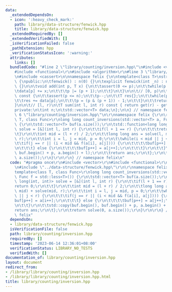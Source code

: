 ```yaml
---
data:
  _extendedDependsOn:
  - icon: ':heavy_check_mark:'
    path: library/data-structure/fenwick.hpp
    title: library/data-structure/fenwick.hpp
  _extendedRequiredBy: []
  _extendedVerifiedWith: []
  _isVerificationFailed: false
  _pathExtension: hpp
  _verificationStatusIcon: ':warning:'
  attributes:
    links: []
  bundledCode: "#line 2 \"library/counting/inversion.hpp\"\n#include <vector>\r\n\
    #include <functional>\r\n#include <algorithm>\r\n#line 3 \"library/data-structure/fenwick.hpp\"\
    \n#include <cassert>\n\nnamespace felix {\n\ntemplate<class T>\nstruct fenwick\
    \ {\npublic:\n\tfenwick() : n(0) {}\n\texplicit fenwick(int _n) : n(_n), data(_n)\
    \ {}\n\n\tvoid add(int p, T x) {\n\t\tassert(0 <= p);\n\t\twhile(p < n) {\n\t\t\
    \tdata[p] += x;\n\t\t\tp |= (p + 1);\n\t\t}\n\t}\n\n\t// [0, p)\n\tT get(int p)\
    \ const {\n\t\tassert(p <= n);\n\t\tp--;\n\t\tT res{};\n\t\twhile(p >= 0) {\n\t\
    \t\tres += data[p];\n\t\t\tp = (p & (p + 1)) - 1;\n\t\t}\n\t\treturn res;\n\t\
    }\n\n\t// [l, r)\n\tT sum(int l, int r) const { return get(r) - get(l); }\n\n\
    private:\n\tint n;\n\tstd::vector<T> data;\n};\n\n} // namespace felix\n#line\
    \ 6 \"library/counting/inversion.hpp\"\n\r\nnamespace felix {\r\n\r\ntemplate<class\
    \ T, class Func>\r\nlong long count_inversions(std::vector<T> a, Func f = std::less<T>())\
    \ {\r\n\tstd::vector<T> buf(a.size());\r\n\tstd::function<long long(int, int)>\
    \ solve = [&](int l, int r) {\r\n\t\tif(l + 1 == r) {\r\n\t\t\treturn 0;\r\n\t\
    \t}\r\n\t\tint mid = (l + r) / 2;\r\n\t\tlong long ans = solve(l, mid) + solve(mid,\
    \ r);\r\n\t\tint i = l, j = mid, p = 0;\r\n\t\twhile(i < mid || j < r) {\r\n\t\
    \t\tif(j == r || (i < mid && f(a[i], a[j]))) {\r\n\t\t\t\tbuf[p++] = a[i++];\r\
    \n\t\t\t} else {\r\n\t\t\t\tbuf[p++] = a[j++];\r\n\t\t\t}\r\n\t\t}\r\n\t\tstd::copy(buf.begin(),\
    \ buf.begin() + p, a.begin() + l);\r\n\t\treturn ans;\r\n\t};\r\n\treturn solve(0,\
    \ a.size());\r\n}\r\n\r\n} // namespace felix\n"
  code: "#pragma once\r\n#include <vector>\r\n#include <functional>\r\n#include <algorithm>\r\
    \n#include \"../data-structure/fenwick.hpp\"\r\n\r\nnamespace felix {\r\n\r\n\
    template<class T, class Func>\r\nlong long count_inversions(std::vector<T> a,\
    \ Func f = std::less<T>()) {\r\n\tstd::vector<T> buf(a.size());\r\n\tstd::function<long\
    \ long(int, int)> solve = [&](int l, int r) {\r\n\t\tif(l + 1 == r) {\r\n\t\t\t\
    return 0;\r\n\t\t}\r\n\t\tint mid = (l + r) / 2;\r\n\t\tlong long ans = solve(l,\
    \ mid) + solve(mid, r);\r\n\t\tint i = l, j = mid, p = 0;\r\n\t\twhile(i < mid\
    \ || j < r) {\r\n\t\t\tif(j == r || (i < mid && f(a[i], a[j]))) {\r\n\t\t\t\t\
    buf[p++] = a[i++];\r\n\t\t\t} else {\r\n\t\t\t\tbuf[p++] = a[j++];\r\n\t\t\t}\r\
    \n\t\t}\r\n\t\tstd::copy(buf.begin(), buf.begin() + p, a.begin() + l);\r\n\t\t\
    return ans;\r\n\t};\r\n\treturn solve(0, a.size());\r\n}\r\n\r\n} // namespace\
    \ felix"
  dependsOn:
  - library/data-structure/fenwick.hpp
  isVerificationFile: false
  path: library/counting/inversion.hpp
  requiredBy: []
  timestamp: '2023-06-14 12:36:01+08:00'
  verificationStatus: LIBRARY_NO_TESTS
  verifiedWith: []
documentation_of: library/counting/inversion.hpp
layout: document
redirect_from:
- /library/library/counting/inversion.hpp
- /library/library/counting/inversion.hpp.html
title: library/counting/inversion.hpp
---
```

